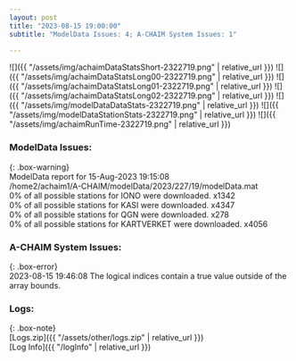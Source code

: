 ```yaml
---
layout: post
title: "2023-08-15 19:00:00"
subtitle: "ModelData Issues: 4; A-CHAIM System Issues: 1"

---
```


![]({{ "/assets/img/achaimDataStatsShort-2322719.png" | relative_url }})
![]({{ "/assets/img/achaimDataStatsLong00-2322719.png" | relative_url }})
![]({{ "/assets/img/achaimDataStatsLong01-2322719.png" | relative_url }})
![]({{ "/assets/img/achaimDataStatsLong02-2322719.png" | relative_url }})
![]({{ "/assets/img/modelDataDataStats-2322719.png" | relative_url }})
![]({{ "/assets/img/modelDataStationStats-2322719.png" | relative_url }})
![]({{ "/assets/img/achaimRunTime-2322719.png" | relative_url }})


### ModelData Issues:  
  
{: .box-warning}  
 ModelData report for 15-Aug-2023 19:15:08   
 /home2/achaim1/A-CHAIM/modelData/2023/227/19/modelData.mat   
 0% of all possible stations for IONO were downloaded. x1342   
 0% of all possible stations for KASI were downloaded. x4347   
 0% of all possible stations for QGN were downloaded. x278   
 0% of all possible stations for KARTVERKET were downloaded. x4056   
  
### A-CHAIM System Issues:  
  
{: .box-error}  
2023-08-15 19:46:08 The logical indices contain a true value outside of the array bounds.  

### Logs:  
  
{: .box-note}  
[Logs.zip]({{ "/assets/other/logs.zip" | relative_url }})  
[Log Info]({{ "/logInfo" | relative_url }})  
